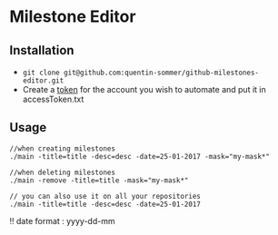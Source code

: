 # Milestone Editor

## Installation
* `git clone git@github.com:quentin-sommer/github-milestones-editor.git`
* Create a [token](https://github.com/settings/tokens) for the account you wish to automate and put it in accessToken.txt

## Usage

```
//when creating milestones
./main -title=title -desc=desc -date=25-01-2017 -mask="my-mask*"

//when deleting milestones
./main -remove -title=title -mask="my-mask*"

// you can also use it on all your repositories
./main -title=title -desc=desc -date=25-01-2017
```
:bangbang: date format : yyyy-dd-mm
